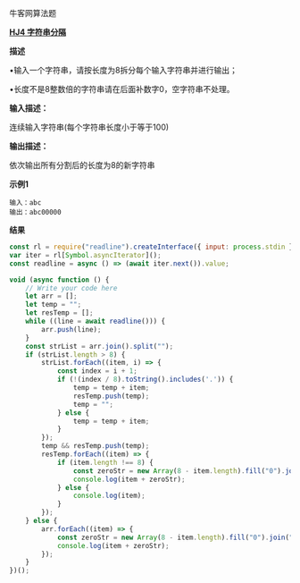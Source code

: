 牛客网算法题

**[HJ4 字符串分隔](https://www.nowcoder.com/practice/d9162298cb5a437aad722fccccaae8a7?tpId=37)**

**描述**

•输入一个字符串，请按长度为8拆分每个输入字符串并进行输出；

•长度不是8整数倍的字符串请在后面补数字0，空字符串不处理。

**输入描述：**

连续输入字符串(每个字符串长度小于等于100)

**输出描述：**

依次输出所有分割后的长度为8的新字符串

**示例1**
```
输入：abc
输出：abc00000
```

**结果**

```js
const rl = require("readline").createInterface({ input: process.stdin });
var iter = rl[Symbol.asyncIterator]();
const readline = async () => (await iter.next()).value;

void (async function () {
    // Write your code here
    let arr = [];
    let temp = "";
    let resTemp = [];
    while ((line = await readline())) {
        arr.push(line);
    }
    const strList = arr.join().split("");
    if (strList.length > 8) {
        strList.forEach((item, i) => {
            const index = i + 1;
            if (!(index / 8).toString().includes('.')) {
                temp = temp + item;
                resTemp.push(temp);
                temp = "";
            } else {
                temp = temp + item;
            }
        });
        temp && resTemp.push(temp);
        resTemp.forEach((item) => {
            if (item.length !== 8) {
                const zeroStr = new Array(8 - item.length).fill("0").join("");
                console.log(item + zeroStr);
            } else {
                console.log(item);
            }
        });
    } else {
        arr.forEach((item) => {
            const zeroStr = new Array(8 - item.length).fill("0").join("");
            console.log(item + zeroStr);
        });
    }
})();

```

